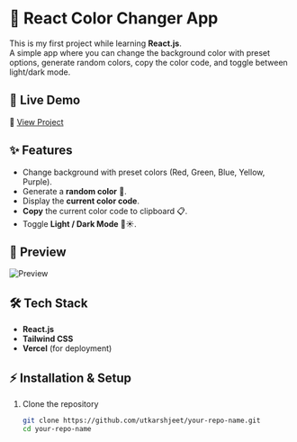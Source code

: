 # 🎨 React Color Changer App

This is my first project while learning **React.js**.  
A simple app where you can change the background color with preset options, generate random colors, copy the color code, and toggle between light/dark mode.

## 🚀 Live Demo
🔗 [View Project](https://frontend-practice-6cc5xo349-utkarsh-jeet-singh-yadavs-projects.vercel.app/)

## ✨ Features
- Change background with preset colors (Red, Green, Blue, Yellow, Purple).
- Generate a **random color** 🎲.
- Display the **current color code**.
- **Copy** the current color code to clipboard 📋.
- Toggle **Light / Dark Mode** 🌙☀️.

## 📸 Preview
![Preview]([https://raw.githubusercontent.com/utkarshjeet/your-repo-name/main/preview.png](https://github.com/utkarshjeet/frontend-practice/blob/main/04bgcolor/image.png))

## 🛠️ Tech Stack
- **React.js**
- **Tailwind CSS**
- **Vercel** (for deployment)

## ⚡ Installation & Setup
1. Clone the repository
   ```bash
   git clone https://github.com/utkarshjeet/your-repo-name.git
   cd your-repo-name
